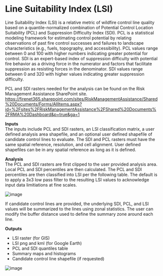 # Line Suitability Index (LSI)
Line Suitability Index (LSI) is a relative metric of wildfire control line quality based on a quantile-normalized combination of Potential Control Location Suitability (PCL) and Suppression Difficulty Index (SDI). PCL is a statistical modeling framework for estimating control potential by relating observations of past fire control successes and failures to landscape characteristics (e.g., fuels, topography, and accessibility). PCL values range between 0 and 100 with higher numbers indicating greater potential for control. SDI is an expert-based index of suppression difficulty with potential fire behavior as a driving force in the numerator and factors that facilitate suppression as resisting forces in the denominator. SDI values range between 0 and 320 with higher values indicating greater suppression difficulty.

PCL and SDI rasters needed for the analysis can be found on the Risk Management Assistance SharePoint site.
https://firenet365.sharepoint.com/sites/RiskManagementAssistance/Shared%20Documents/Forms/AllItems.aspx?id=%2Fsites%2FRiskManagementAssistance%2FShared%20Documents%2FRMA%20Dashboard&p=true&ga=1

<b>Inputs</b><br>
The inputs include PCL and SDI rasters, an LSI classification matrix, a user defined analysis area shapefile, and an optional user defined shapefile of candidate control lines to evaluate. The SDI and PCL rasters must have the same spatial reference, resolution, and cell alignment. User defined shapefiles can be in any spatial reference as long as it is defined. 

<b>Analysis</b><br>
The PCL and SDI rasters are first clipped to the user provided analysis area. Local PCL and SDI percentiles are then calculated. The PCL and SDI percentiles are then classified into LSI per the following table. The default is to apply a 3x3 low pass filter to the resulting LSI values to acknowledge input data limitiations at fine scales.

![image](https://github.com/bengannon-fc/Line_suitability_index/assets/81584637/f04ef566-d40a-4327-8c0c-f8727273f82d)

If candidate control lines are provided, the underlying SDI, PCL, and LSI values will be summarized to the lines using zonal statistics. The user can modify the buffer distance used to define the summary zone around each line.

<b>Outputs</b><br>
- LSI raster (for GIS)
- LSI png and kml (for Google Earth)
- PCL and SDI quantiles table
- Summary maps and histograms
- Candidate control line shapefile (if requested)
  
![image](https://github.com/bengannon-fc/Line_suitability_index/assets/81584637/11fc88d7-c5d1-4923-a377-c0b3ad6ac994)




